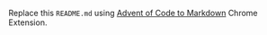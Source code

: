 Replace this ``README.md`` using [Advent of Code to Markdown](https://chromewebstore.google.com/detail/advent-of-code-to-markdow/bhhioamnpnhgcakbdnkgmnjjbjolfjmj) Chrome Extension.